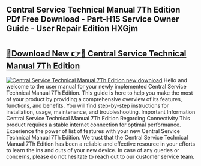 ## Central Service Technical Manual 7Th Edition PDf Free Download - Part-H15 Service Owner Guide - User Repair Edition HXGjm

# <h2><a href="http://bc46480.oget.top/?id=Central+Service+Technical+Manual+7Th+Edition">🔗Download New 👉🔴 Central Service Technical Manual 7Th Edition</a></h2>

[![Central Service Technical Manual 7Th Edition new download](https://i.imgur.com/5g1atiW.png)](http://bc46480.oget.top/?id=Central+Service+Technical+Manual+7Th+Edition)
Hello and welcome to the user manual for your newly implemented Central Service Technical Manual 7Th Edition. This guide is here to help you make the most of your product by providing a comprehensive overview of its features, functions, and benefits. You will find step-by-step instructions for installation, usage, maintenance, and troubleshooting. Important Information Central Service Technical Manual 7Th Edition Regarding Connectivity This product requires a stable internet connection for optimal performance. Experience the power of list of features with your new Central Service Technical Manual 7Th Edition. We trust that the Central Service Technical Manual 7Th Edition has been a reliable and effective resource in your efforts to learn the ins and outs of your new device. In case of any queries or concerns, please do not hesitate to reach out to our customer service team.
